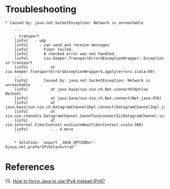 # Troubleshooting

    * Caused by: java.net.SocketException: Network is unreachable

        ```
        - transport
        [info]   - udp
        [info]     - can send and receive messages
        [info]       Fiber failed.
        [info]       A checked error was not handled.
        [info]       zio.keeper.TransportError$ExceptionWrapper: Exception in transport
        [info]          at zio.keeper.TransportError$ExceptionWrapper$.apply(errors.scala:60)
        ... 
        [info]       Caused by: java.net.SocketException: Network is unreachable
        [info]          at java.base/sun.nio.ch.Net.connect0(Native Method)
        [info]          at java.base/sun.nio.ch.Net.connect(Net.java:476)
        [info]          at java.base/sun.nio.ch.DatagramChannelImpl.connect(DatagramChannelImpl.java:848)
        [info]          at zio.nio.channels.DatagramChannel.$anonfun$connect$1(DatagramChannel.scala:23)
        [info]          at zio.internal.FiberContext.evaluateNow(FiberContext.scala:360)
        [info]          ... 4 more
        ```

        * Solution: `export _JAVA_OPTIONS="-Djava.net.preferIPv4Stack=true"`

# References

  [1]. [How to force Java to use IPv4 instead IPv6?](https://superuser.com/questions/453298/how-to-force-java-to-use-ipv4-instead-ipv6/453329#453329)
